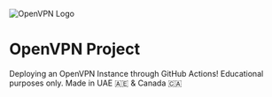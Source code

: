 ![OpenVPN Logo](https://images-wixmp-ed30a86b8c4ca887773594c2.wixmp.com/i/4e25af68-477c-491e-ba31-1495532a11e2/d5r1nls-8710d252-572f-4ae6-aa95-f722a8716555.png/v1/fill/w_256,h_256,q_75,strp/openvpn_icon_by_archeinre-d5r1nls.png) 
# OpenVPN Project
Deploying an OpenVPN Instance through GitHub Actions! Educational purposes only. 
Made in UAE 🇦🇪 & Canada 🇨🇦
